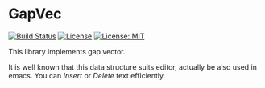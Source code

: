 # GapVec
[![Build Status](https://travis-ci.org/kHigasa/gap_vec.svg?branch=master)](https://travis-ci.org/kHigasa/gap_vec)
[![License](https://img.shields.io/badge/License-Apache%202.0-blue.svg)](https://opensource.org/licenses/Apache-2.0)
[![License: MIT](https://img.shields.io/badge/License-MIT-green.svg)](https://opensource.org/licenses/MIT)

This library implements gap vector.

It is well known that this data structure suits editor, actually be also used in emacs. You can *Insert* or *Delete* text efficiently.

